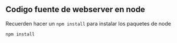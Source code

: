 ## Codigo fuente de webserver en node

Recuerden hacer un ```npm install``` para instalar los paquetes de node

```
npm install
```